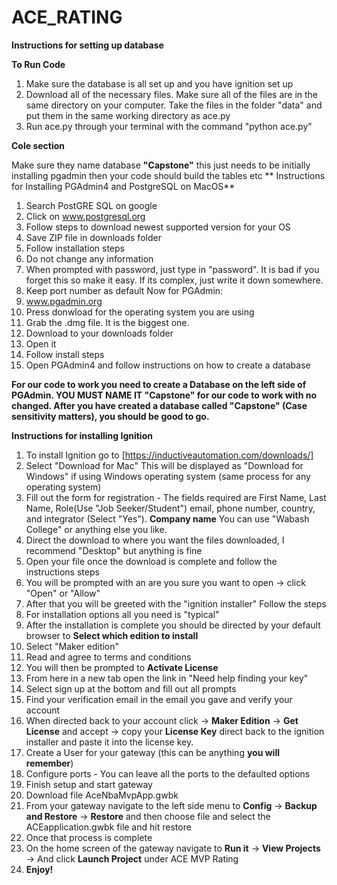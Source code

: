 # ACE_RATING

**Instructions for setting up database**

**To Run Code**
  1) Make sure the database is all set up and you have ignition set up
  2) Download all of the necessary files. Make sure all of the files are in the same directory on your computer. Take the files in the folder "data" and put them in the same working directory as ace.py
  3) Run ace.py through your terminal with the command "python ace.py"
     
**Cole section**

Make sure they name database **"Capstone"** this just needs to be initially installing pgadmin then your code should build the tables etc
** Instructions for Installing PGAdmin4 and PostgreSQL on MacOS**
  1) Search PostGRE SQL on google
  2) Click on www.postgresql.org
  3) Follow steps to download newest supported version for your OS
  4) Save ZIP file in downloads folder
  5) Follow installation steps
  6) Do not change any information
  7) When prompted with password, just type in "password". It is bad if you forget this so make it easy. If its complex, just write it down somewhere.
  8) Keep port number as default
  Now for PGAdmin:
  1) www.pgadmin.org
  2) Press donwload for the operating system you are using
  3) Grab the .dmg file. It is the biggest one.
  4) Download to your downloads folder
  5) Open it
  6) Follow install steps
  7) Open PGAdmin4 and follow instructions on how to create a database

**For our code to work you need to create a Database on the left side of PGAdmin.
YOU MUST NAME IT "Capstone" for our code to work with no changed. After you have created a database called "Capstone" (Case sensitivity matters), you should be good to go.**

**Instructions for installing Ignition**

  1) To install Ignition go to [https://inductiveautomation.com/downloads/]
  2) Select "Download for Mac" This will be displayed as "Download for Windows" if using Windows operating system (same process for any operating system)
  3) Fill out the form for registration - The fields required are First Name, Last Name, Role(Use "Job Seeker/Student") email, phone number, country, and integrator (Select "Yes"). **Company name** You can use "Wabash College" or anything else you like.
  4) Direct the download to where you want the files downloaded, I recommend "Desktop" but anything is fine
  5) Open your file once the download is complete and follow the instructions steps
  6) You will be prompted with an are you sure you want to open -> click "Open" or "Allow"
  7) After that you will be greeted with the "ignition installer" Follow the steps
  8) For installation options all you need is "typical"
  9) After the installation is complete you should be directed by your default browser to **Select which edition to install**
  10) Select "Maker edition"
  11) Read and agree to terms and conditions
  12) You will then be prompted to **Activate License**
  13) From here in a new tab open the link in "Need help finding your key"
  14) Select sign up at the bottom and fill out all prompts
  15) Find your verification email in the email you gave and verify your account
  16) When directed back to your account click -> **Maker Edition** -> **Get License** and accept -> copy your **License Key** direct back to the ignition installer and paste it into the license key.
  17) Create a User for your gateway (this can be anything **you will remember**)
  18) Configure ports - You can leave all the ports to the defaulted options
  19) Finish setup and start gateway
  20) Download file AceNbaMvpApp.gwbk
  21) From your gateway navigate to the left side menu to **Config** -> **Backup and Restore** -> **Restore** and then choose file and select the ACEapplication.gwbk file and hit restore
  22) Once that process is complete 
  23) On the home screen of the gateway navigate to **Run it** -> **View Projects** -> And click **Launch Project** under ACE MVP Rating
  24) **Enjoy!**
